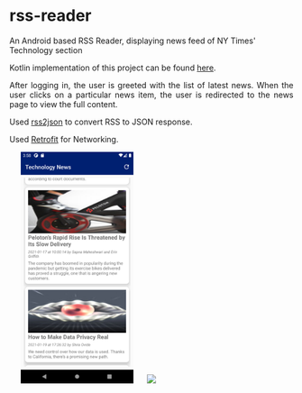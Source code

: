# rss-reader
An Android based RSS Reader, displaying news feed of NY Times' Technology section

Kotlin implementation of this project can be found <a href="https://github.com/c-deshpande/rss-reader-kotlin">here</a>.

<p align="justify">After logging in, the user is greeted with the list of latest news. When the user clicks on a particular news item, the user is redirected to the news page to view the full content.</p>

Used <a href="https://rss2json.com/">rss2json</a> to convert RSS to JSON response.

Used <a href="https://square.github.io/retrofit/">Retrofit</a> for Networking.

<div>
<img src="https://github.com/c-deshpande/rss-reader-kotlin/blob/master/app/app_screens/Screenshot_1611138497.png" width="200" hspace="20"/>

<img src="https://github.com/c-deshpande/rss-reader/blob/master/app/app_screens/Screenshot_1611066082.png" width="200"/>
</div>
